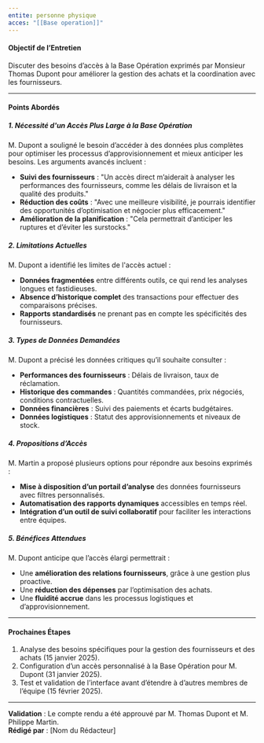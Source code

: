 ```yaml
---
entite: personne physique
acces: "[[Base operation]]"
---
```

#### Objectif de l’Entretien

Discuter des besoins d’accès à la Base Opération exprimés par Monsieur Thomas Dupont pour améliorer la gestion des achats et la coordination avec les fournisseurs.

---

#### Points Abordés

##### 1. **Nécessité d'un Accès Plus Large à la Base Opération**

M. Dupont a souligné le besoin d’accéder à des données plus complètes pour optimiser les processus d’approvisionnement et mieux anticiper les besoins. Les arguments avancés incluent :

- **Suivi des fournisseurs** : "Un accès direct m’aiderait à analyser les performances des fournisseurs, comme les délais de livraison et la qualité des produits."
- **Réduction des coûts** : "Avec une meilleure visibilité, je pourrais identifier des opportunités d’optimisation et négocier plus efficacement."
- **Amélioration de la planification** : "Cela permettrait d’anticiper les ruptures et d’éviter les surstocks."

##### 2. **Limitations Actuelles**

M. Dupont a identifié les limites de l'accès actuel :

- **Données fragmentées** entre différents outils, ce qui rend les analyses longues et fastidieuses.
- **Absence d’historique complet** des transactions pour effectuer des comparaisons précises.
- **Rapports standardisés** ne prenant pas en compte les spécificités des fournisseurs.

##### 3. **Types de Données Demandées**

M. Dupont a précisé les données critiques qu’il souhaite consulter :

- **Performances des fournisseurs** : Délais de livraison, taux de réclamation.
- **Historique des commandes** : Quantités commandées, prix négociés, conditions contractuelles.
- **Données financières** : Suivi des paiements et écarts budgétaires.
- **Données logistiques** : Statut des approvisionnements et niveaux de stock.

##### 4. **Propositions d’Accès**

M. Martin a proposé plusieurs options pour répondre aux besoins exprimés :

- **Mise à disposition d’un portail d’analyse** des données fournisseurs avec filtres personnalisés.
- **Automatisation des rapports dynamiques** accessibles en temps réel.
- **Intégration d’un outil de suivi collaboratif** pour faciliter les interactions entre équipes.

##### 5. **Bénéfices Attendues**

M. Dupont anticipe que l’accès élargi permettrait :

- Une **amélioration des relations fournisseurs**, grâce à une gestion plus proactive.
- Une **réduction des dépenses** par l’optimisation des achats.
- Une **fluidité accrue** dans les processus logistiques et d’approvisionnement.

---

#### Prochaines Étapes

1. Analyse des besoins spécifiques pour la gestion des fournisseurs et des achats (15 janvier 2025).
2. Configuration d’un accès personnalisé à la Base Opération pour M. Dupont (31 janvier 2025).
3. Test et validation de l’interface avant d’étendre à d’autres membres de l’équipe (15 février 2025).

---

**Validation** : Le compte rendu a été approuvé par M. Thomas Dupont et M. Philippe Martin.  
**Rédigé par** : [Nom du Rédacteur]